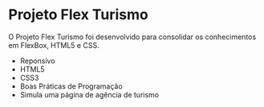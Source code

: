 # Projeto Flex Turismo

O Projeto Flex Turismo foi desenvolvido para consolidar os conhecimentos em FlexBox, HTML5 e CSS.

  - Reponsivo
  - HTML5
  - CSS3
  - Boas Práticas de Programação 
  - Simula uma página de agência de turismo

